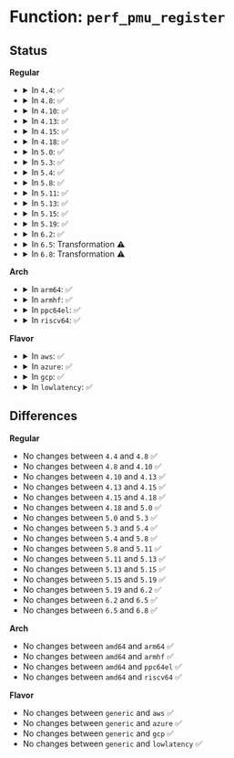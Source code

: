 # Function: <code>perf_pmu_register</code>

## Status
<b>Regular</b>
<ul>
<li>
<details>
<summary>In <code>4.4</code>: ✅</summary>

```c
int perf_pmu_register(struct pmu *pmu, const char *name, int type);
```

**Collision:** Unique Global

**Inline:** No

**Transformation:** False

**Instances:**

```
In kernel/events/core.c (ffffffff8117e510)
Location: kernel/events/core.c:7624
Inline: False
Direct callers:
  - arch/x86/events/amd/uncore.c:amd_uncore_init
  - arch/x86/events/amd/uncore.c:amd_uncore_init
  - arch/x86/events/amd/ibs.c:perf_ibs_pmu_init
  - arch/x86/events/msr.c:msr_init
  - arch/x86/events/intel/bts.c:bts_init
  - arch/x86/events/intel/rapl.c:rapl_pmu_init
  - arch/x86/events/intel/uncore.c:uncore_pmu_register
  - kernel/events/core.c:perf_event_init
  - kernel/events/core.c:perf_event_init
  - kernel/events/core.c:perf_event_init
  - kernel/events/core.c:perf_event_init
  - kernel/events/hw_breakpoint.c:init_hw_breakpoint
```
**Symbols:**

```
ffffffff8117e510-ffffffff8117e807: perf_pmu_register (STB_GLOBAL)
```
</details>
</li>
<li>
<details>
<summary>In <code>4.8</code>: ✅</summary>

```c
int perf_pmu_register(struct pmu *pmu, const char *name, int type);
```

**Collision:** Unique Global

**Inline:** No

**Transformation:** False

**Instances:**

```
In kernel/events/core.c (ffffffff8118ea90)
Location: kernel/events/core.c:8640
Inline: False
Direct callers:
  - arch/x86/events/amd/uncore.c:amd_uncore_init
  - arch/x86/events/amd/uncore.c:amd_uncore_init
  - arch/x86/events/amd/ibs.c:perf_ibs_pmu_init
  - arch/x86/events/msr.c:msr_init
  - arch/x86/events/intel/bts.c:bts_init
  - arch/x86/events/intel/uncore.c:uncore_pmu_register
  - kernel/events/core.c:perf_event_init
  - kernel/events/core.c:perf_event_init
  - kernel/events/core.c:perf_event_init
  - kernel/events/core.c:perf_event_init
  - kernel/events/hw_breakpoint.c:init_hw_breakpoint
```
**Symbols:**

```
ffffffff8118ea90-ffffffff8118ee50: perf_pmu_register (STB_GLOBAL)
```
</details>
</li>
<li>
<details>
<summary>In <code>4.10</code>: ✅</summary>

```c
int perf_pmu_register(struct pmu *pmu, const char *name, int type);
```

**Collision:** Unique Global

**Inline:** No

**Transformation:** False

**Instances:**

```
In kernel/events/core.c (ffffffff8119d3f0)
Location: kernel/events/core.c:8829
Inline: False
Direct callers:
  - arch/x86/events/amd/uncore.c:amd_uncore_init
  - arch/x86/events/amd/uncore.c:amd_uncore_init
  - arch/x86/events/amd/ibs.c:perf_ibs_pmu_init
  - arch/x86/events/msr.c:msr_init
  - arch/x86/events/intel/bts.c:bts_init
  - arch/x86/events/intel/uncore.c:uncore_pmu_register
  - kernel/events/core.c:perf_event_init
  - kernel/events/core.c:perf_event_init
  - kernel/events/core.c:perf_event_init
  - kernel/events/core.c:perf_event_init
  - kernel/events/hw_breakpoint.c:init_hw_breakpoint
```
**Symbols:**

```
ffffffff8119d3f0-ffffffff8119d7b2: perf_pmu_register (STB_GLOBAL)
```
</details>
</li>
<li>
<details>
<summary>In <code>4.13</code>: ✅</summary>

```c
int perf_pmu_register(struct pmu *pmu, const char *name, int type);
```

**Collision:** Unique Global

**Inline:** No

**Transformation:** False

**Instances:**

```
In kernel/events/core.c (ffffffff811a40d0)
Location: kernel/events/core.c:9040
Inline: False
Direct callers:
  - arch/x86/events/amd/uncore.c:amd_uncore_init
  - arch/x86/events/amd/uncore.c:amd_uncore_init
  - arch/x86/events/amd/ibs.c:perf_ibs_pmu_init
  - arch/x86/events/intel/bts.c:bts_init
  - arch/x86/events/intel/uncore.c:uncore_pmu_register
  - kernel/events/core.c:perf_event_init
  - kernel/events/core.c:perf_event_init
  - kernel/events/core.c:perf_event_init
  - kernel/events/core.c:perf_event_init
  - kernel/events/hw_breakpoint.c:init_hw_breakpoint
```
**Symbols:**

```
ffffffff811a40d0-ffffffff811a448b: perf_pmu_register (STB_GLOBAL)
```
</details>
</li>
<li>
<details>
<summary>In <code>4.15</code>: ✅</summary>

```c
int perf_pmu_register(struct pmu *pmu, const char *name, int type);
```

**Collision:** Unique Global

**Inline:** No

**Transformation:** False

**Instances:**

```
In kernel/events/core.c (ffffffff811b8d30)
Location: kernel/events/core.c:9056
Inline: False
Direct callers:
  - arch/x86/events/amd/uncore.c:amd_uncore_init
  - arch/x86/events/amd/uncore.c:amd_uncore_init
  - arch/x86/events/amd/ibs.c:perf_ibs_pmu_init
  - arch/x86/events/intel/bts.c:bts_init
  - arch/x86/events/intel/uncore.c:uncore_pmu_register
  - kernel/events/core.c:perf_event_init
  - kernel/events/core.c:perf_event_init
  - kernel/events/core.c:perf_event_init
  - kernel/events/core.c:perf_event_init
  - kernel/events/hw_breakpoint.c:init_hw_breakpoint
```
**Symbols:**

```
ffffffff811b8d30-ffffffff811b9124: perf_pmu_register (STB_GLOBAL)
```
</details>
</li>
<li>
<details>
<summary>In <code>4.18</code>: ✅</summary>

```c
int perf_pmu_register(struct pmu *pmu, const char *name, int type);
```

**Collision:** Unique Global

**Inline:** No

**Transformation:** False

**Instances:**

```
In kernel/events/core.c (ffffffff811d8480)
Location: kernel/events/core.c:9578
Inline: False
Direct callers:
  - arch/x86/events/core.c:init_hw_perf_events
  - arch/x86/events/amd/uncore.c:amd_uncore_init
  - arch/x86/events/amd/uncore.c:amd_uncore_init
  - arch/x86/events/amd/ibs.c:perf_ibs_pmu_init
  - arch/x86/events/amd/iommu.c:amd_iommu_pc_init
  - arch/x86/events/msr.c:msr_init
  - arch/x86/events/intel/bts.c:bts_init
  - arch/x86/events/intel/pt.c:pt_init
  - arch/x86/events/intel/uncore.c:uncore_pmu_register
  - kernel/events/core.c:perf_event_init
  - kernel/events/core.c:perf_event_init
  - kernel/events/core.c:perf_event_init
  - kernel/events/core.c:perf_event_init
  - kernel/events/core.c:perf_event_init
  - kernel/events/core.c:perf_event_init
  - kernel/events/hw_breakpoint.c:init_hw_breakpoint
```
**Symbols:**

```
ffffffff811d8480-ffffffff811d884f: perf_pmu_register (STB_GLOBAL)
```
</details>
</li>
<li>
<details>
<summary>In <code>5.0</code>: ✅</summary>

```c
int perf_pmu_register(struct pmu *pmu, const char *name, int type);
```

**Collision:** Unique Global

**Inline:** No

**Transformation:** False

**Instances:**

```
In kernel/events/core.c (ffffffff811e85c0)
Location: kernel/events/core.c:9621
Inline: False
Direct callers:
  - arch/x86/events/core.c:init_hw_perf_events
  - arch/x86/events/amd/uncore.c:amd_uncore_init
  - arch/x86/events/amd/uncore.c:amd_uncore_init
  - arch/x86/events/amd/ibs.c:perf_ibs_pmu_init
  - arch/x86/events/amd/iommu.c:amd_iommu_pc_init
  - arch/x86/events/msr.c:msr_init
  - arch/x86/events/intel/bts.c:bts_init
  - arch/x86/events/intel/pt.c:pt_init
  - arch/x86/events/intel/uncore.c:uncore_pmu_register
  - kernel/events/core.c:perf_event_init
  - kernel/events/core.c:perf_event_init
  - kernel/events/core.c:perf_event_init
  - kernel/events/core.c:perf_event_init
  - kernel/events/core.c:perf_event_init
  - kernel/events/core.c:perf_event_init
  - kernel/events/hw_breakpoint.c:init_hw_breakpoint
```
**Symbols:**

```
ffffffff811e85c0-ffffffff811e89ae: perf_pmu_register (STB_GLOBAL)
```
</details>
</li>
<li>
<details>
<summary>In <code>5.3</code>: ✅</summary>

```c
int perf_pmu_register(struct pmu *pmu, const char *name, int type);
```

**Collision:** Unique Global

**Inline:** No

**Transformation:** False

**Instances:**

```
In kernel/events/core.c (ffffffff811ff880)
Location: kernel/events/core.c:9930
Inline: False
Direct callers:
  - arch/x86/events/core.c:init_hw_perf_events
  - arch/x86/events/amd/uncore.c:amd_uncore_init
  - arch/x86/events/amd/uncore.c:amd_uncore_init
  - arch/x86/events/amd/ibs.c:perf_ibs_pmu_init
  - arch/x86/events/amd/iommu.c:amd_iommu_pc_init
  - arch/x86/events/msr.c:msr_init
  - arch/x86/events/intel/bts.c:bts_init
  - arch/x86/events/intel/pt.c:pt_init
  - arch/x86/events/intel/uncore.c:uncore_pmu_register
  - kernel/events/core.c:perf_event_init
  - kernel/events/core.c:perf_event_init
  - kernel/events/core.c:perf_event_init
  - kernel/events/core.c:perf_event_init
  - kernel/events/core.c:perf_event_init
  - kernel/events/core.c:perf_event_init
  - kernel/events/hw_breakpoint.c:init_hw_breakpoint
```
**Symbols:**

```
ffffffff811ff880-ffffffff811ffc85: perf_pmu_register (STB_GLOBAL)
```
</details>
</li>
<li>
<details>
<summary>In <code>5.4</code>: ✅</summary>

```c
int perf_pmu_register(struct pmu *pmu, const char *name, int type);
```

**Collision:** Unique Global

**Inline:** No

**Transformation:** False

**Instances:**

```
In kernel/events/core.c (ffffffff8120c9e0)
Location: kernel/events/core.c:10046
Inline: False
Direct callers:
  - arch/x86/events/core.c:init_hw_perf_events
  - arch/x86/events/amd/uncore.c:amd_uncore_init
  - arch/x86/events/amd/uncore.c:amd_uncore_init
  - arch/x86/events/amd/ibs.c:perf_ibs_pmu_init
  - arch/x86/events/amd/iommu.c:amd_iommu_pc_init
  - arch/x86/events/msr.c:msr_init
  - arch/x86/events/intel/bts.c:bts_init
  - arch/x86/events/intel/pt.c:pt_init
  - arch/x86/events/intel/uncore.c:uncore_pmu_register
  - kernel/events/core.c:perf_event_init
  - kernel/events/core.c:perf_event_init
  - kernel/events/core.c:perf_event_init
  - kernel/events/core.c:perf_event_init
  - kernel/events/core.c:perf_event_init
  - kernel/events/core.c:perf_event_init
  - kernel/events/hw_breakpoint.c:init_hw_breakpoint
```
**Symbols:**

```
ffffffff8120c9e0-ffffffff8120cde5: perf_pmu_register (STB_GLOBAL)
```
</details>
</li>
<li>
<details>
<summary>In <code>5.8</code>: ✅</summary>

```c
int perf_pmu_register(struct pmu *pmu, const char *name, int type);
```

**Collision:** Unique Global

**Inline:** No

**Transformation:** False

**Instances:**

```
In kernel/events/core.c (ffffffff81235360)
Location: kernel/events/core.c:10594
Inline: False
Direct callers:
  - arch/x86/events/core.c:init_hw_perf_events
  - arch/x86/events/amd/uncore.c:amd_uncore_init
  - arch/x86/events/amd/uncore.c:amd_uncore_init
  - arch/x86/events/amd/iommu.c:init_one_iommu
  - arch/x86/events/msr.c:msr_init
  - arch/x86/events/intel/bts.c:bts_init
  - arch/x86/events/intel/pt.c:pt_init
  - arch/x86/events/intel/uncore.c:uncore_pmu_register
  - kernel/events/core.c:perf_event_init
  - kernel/events/core.c:perf_event_init
  - kernel/events/core.c:perf_event_init
  - kernel/events/core.c:perf_event_init
  - kernel/events/core.c:perf_event_init
  - kernel/events/core.c:perf_event_init
  - kernel/events/hw_breakpoint.c:init_hw_breakpoint
```
**Symbols:**

```
ffffffff81235360-ffffffff812357bd: perf_pmu_register (STB_GLOBAL)
```
</details>
</li>
<li>
<details>
<summary>In <code>5.11</code>: ✅</summary>

```c
int perf_pmu_register(struct pmu *pmu, const char *name, int type);
```

**Collision:** Unique Global

**Inline:** No

**Transformation:** False

**Instances:**

```
In kernel/events/core.c (ffffffff8123de10)
Location: kernel/events/core.c:10876
Inline: False
Direct callers:
  - arch/x86/events/core.c:init_hw_perf_events
  - arch/x86/events/amd/uncore.c:amd_uncore_init
  - arch/x86/events/amd/uncore.c:amd_uncore_init
  - arch/x86/events/amd/iommu.c:init_one_iommu
  - arch/x86/events/msr.c:msr_init
  - arch/x86/events/intel/bts.c:bts_init
  - arch/x86/events/intel/pt.c:pt_init
  - arch/x86/events/intel/uncore.c:uncore_pmu_register
  - kernel/events/core.c:perf_event_init
  - kernel/events/core.c:perf_event_init
  - kernel/events/core.c:perf_event_init
  - kernel/events/core.c:perf_event_init
  - kernel/events/core.c:perf_event_init
  - kernel/events/core.c:perf_event_init
  - kernel/events/hw_breakpoint.c:init_hw_breakpoint
```
**Symbols:**

```
ffffffff8123de10-ffffffff8123e26d: perf_pmu_register (STB_GLOBAL)
```
</details>
</li>
<li>
<details>
<summary>In <code>5.13</code>: ✅</summary>

```c
int perf_pmu_register(struct pmu *pmu, const char *name, int type);
```

**Collision:** Unique Global

**Inline:** No

**Transformation:** False

**Instances:**

```
In kernel/events/core.c (ffffffff81241050)
Location: kernel/events/core.c:11006
Inline: False
Direct callers:
  - arch/x86/events/core.c:init_hw_perf_events
  - arch/x86/events/core.c:init_hw_perf_events
  - arch/x86/events/amd/uncore.c:amd_uncore_init
  - arch/x86/events/amd/uncore.c:amd_uncore_init
  - arch/x86/events/amd/iommu.c:init_one_iommu
  - arch/x86/events/msr.c:msr_init
  - arch/x86/events/intel/bts.c:bts_init
  - arch/x86/events/intel/pt.c:pt_init
  - arch/x86/events/intel/uncore.c:uncore_pmu_register
  - kernel/events/core.c:perf_event_init
  - kernel/events/core.c:perf_event_init
  - kernel/events/core.c:perf_event_init
  - kernel/events/core.c:perf_event_init
  - kernel/events/core.c:perf_event_init
  - kernel/events/core.c:perf_event_init
  - kernel/events/hw_breakpoint.c:init_hw_breakpoint
```
**Symbols:**

```
ffffffff81241050-ffffffff812414ad: perf_pmu_register (STB_GLOBAL)
```
</details>
</li>
<li>
<details>
<summary>In <code>5.15</code>: ✅</summary>

```c
int perf_pmu_register(struct pmu *pmu, const char *name, int type);
```

**Collision:** Unique Global

**Inline:** No

**Transformation:** False

**Instances:**

```
In kernel/events/core.c (ffffffff8127ba70)
Location: kernel/events/core.c:11118
Inline: False
Direct callers:
  - arch/x86/events/core.c:init_hw_perf_events
  - arch/x86/events/core.c:init_hw_perf_events
  - arch/x86/events/amd/iommu.c:init_one_iommu
  - arch/x86/events/msr.c:msr_init
  - arch/x86/events/intel/bts.c:bts_init
  - arch/x86/events/intel/pt.c:pt_init
  - arch/x86/events/intel/uncore.c:uncore_pmu_register
  - kernel/events/core.c:perf_event_init
  - kernel/events/core.c:perf_event_init
  - kernel/events/core.c:perf_event_init
  - kernel/events/core.c:perf_event_init
  - kernel/events/core.c:perf_event_init
  - kernel/events/core.c:perf_event_init
  - kernel/events/hw_breakpoint.c:init_hw_breakpoint
```
**Symbols:**

```
ffffffff8127ba70-ffffffff8127befd: perf_pmu_register (STB_GLOBAL)
```
</details>
</li>
<li>
<details>
<summary>In <code>5.19</code>: ✅</summary>

```c
int perf_pmu_register(struct pmu *pmu, const char *name, int type);
```

**Collision:** Unique Global

**Inline:** No

**Transformation:** False

**Instances:**

```
In kernel/events/core.c (ffffffff812cf7d0)
Location: kernel/events/core.c:11054
Inline: False
Direct callers:
  - arch/x86/events/core.c:init_hw_perf_events
  - arch/x86/events/core.c:init_hw_perf_events
  - arch/x86/events/amd/ibs.c:perf_ibs_pmu_init
  - arch/x86/events/amd/iommu.c:init_one_iommu
  - arch/x86/events/msr.c:msr_init
  - arch/x86/events/intel/bts.c:bts_init
  - arch/x86/events/intel/pt.c:pt_init
  - arch/x86/events/intel/uncore.c:uncore_pmu_register
  - kernel/events/core.c:perf_event_init
  - kernel/events/core.c:perf_event_init
  - kernel/events/core.c:perf_event_init
  - kernel/events/core.c:perf_event_init
  - kernel/events/core.c:perf_event_init
  - kernel/events/core.c:perf_event_init
  - kernel/events/hw_breakpoint.c:init_hw_breakpoint
  - drivers/nvdimm/nd_perf.c:register_nvdimm_pmu
```
**Symbols:**

```
ffffffff812cf7d0-ffffffff812cfc6c: perf_pmu_register (STB_GLOBAL)
```
</details>
</li>
<li>
<details>
<summary>In <code>6.2</code>: ✅</summary>

```c
int perf_pmu_register(struct pmu *pmu, const char *name, int type);
```

**Collision:** Unique Global

**Inline:** No

**Transformation:** False

**Instances:**

```
In kernel/events/core.c (ffffffff81339440)
Location: kernel/events/core.c:11394
Inline: False
Direct callers:
  - arch/x86/events/core.c:init_hw_perf_events
  - arch/x86/events/core.c:init_hw_perf_events
  - arch/x86/events/amd/ibs.c:perf_event_ibs_init
  - arch/x86/events/amd/ibs.c:perf_event_ibs_init
  - arch/x86/events/amd/iommu.c:init_one_iommu
  - arch/x86/events/msr.c:msr_init
  - arch/x86/events/intel/bts.c:bts_init
  - arch/x86/events/intel/pt.c:pt_init
  - arch/x86/events/intel/uncore.c:uncore_pmu_register
  - kernel/events/core.c:perf_event_init
  - kernel/events/core.c:perf_event_init
  - kernel/events/core.c:perf_event_init
  - kernel/events/core.c:perf_event_init
  - kernel/events/core.c:perf_event_init
  - kernel/events/core.c:perf_event_init
  - kernel/events/hw_breakpoint.c:init_hw_breakpoint
  - drivers/nvdimm/nd_perf.c:register_nvdimm_pmu
```
**Symbols:**

```
ffffffff81339440-ffffffff813397cb: perf_pmu_register (STB_GLOBAL)
```
</details>
</li>
<li>
<details>
<summary>In <code>6.5</code>: Transformation ⚠️</summary>

```c
int perf_pmu_register(struct pmu *pmu, const char *name, int type);
```

**Collision:** Unique Global

**Inline:** No

**Transformation:** True

**Instances:**

```
In kernel/events/core.c (0)
Location: kernel/events/core.c:11437
Inline: False
Direct callers:
  - arch/x86/events/core.c:init_hw_perf_events
  - arch/x86/events/core.c:init_hw_perf_events
  - arch/x86/events/amd/ibs.c:perf_event_ibs_init
  - arch/x86/events/amd/ibs.c:perf_event_ibs_init
  - arch/x86/events/amd/iommu.c:init_one_iommu
  - arch/x86/events/msr.c:msr_init
  - arch/x86/events/intel/bts.c:bts_init
  - arch/x86/events/intel/pt.c:pt_init
  - arch/x86/events/intel/uncore.c:uncore_pmu_register
  - kernel/events/core.c:perf_event_init
  - kernel/events/core.c:perf_event_init
  - kernel/events/core.c:perf_event_init
  - kernel/events/core.c:perf_event_init
  - kernel/events/core.c:perf_event_init
  - kernel/events/core.c:perf_event_init
  - kernel/events/hw_breakpoint.c:init_hw_breakpoint
  - drivers/iommu/intel/perfmon.c:iommu_pmu_register
  - drivers/nvdimm/nd_perf.c:register_nvdimm_pmu
```
**Symbols:**

```
ffffffff820e155c-ffffffff820e1570: perf_pmu_register.cold (STB_LOCAL)
ffffffff81368f40-ffffffff813692a9: perf_pmu_register (STB_GLOBAL)
```
</details>
</li>
<li>
<details>
<summary>In <code>6.8</code>: Transformation ⚠️</summary>

```c
int perf_pmu_register(struct pmu *pmu, const char *name, int type);
```

**Collision:** Unique Global

**Inline:** No

**Transformation:** True

**Instances:**

```
In kernel/events/core.c (0)
Location: kernel/events/core.c:11521
Inline: False
Direct callers:
  - arch/x86/events/core.c:init_hw_perf_events
  - arch/x86/events/core.c:init_hw_perf_events
  - arch/x86/events/amd/ibs.c:perf_event_ibs_init
  - arch/x86/events/amd/ibs.c:perf_event_ibs_init
  - arch/x86/events/amd/iommu.c:init_one_iommu
  - arch/x86/events/msr.c:msr_init
  - arch/x86/events/intel/bts.c:bts_init
  - arch/x86/events/intel/pt.c:pt_init
  - arch/x86/events/intel/uncore.c:uncore_pmu_register
  - kernel/events/core.c:perf_event_init
  - kernel/events/core.c:perf_event_init
  - kernel/events/core.c:perf_event_init
  - kernel/events/core.c:perf_event_init
  - kernel/events/core.c:perf_event_init
  - kernel/events/core.c:perf_event_init
  - kernel/events/hw_breakpoint.c:init_hw_breakpoint
  - drivers/iommu/intel/perfmon.c:iommu_pmu_register
  - drivers/nvdimm/nd_perf.c:register_nvdimm_pmu
```
**Symbols:**

```
ffffffff821bdf6b-ffffffff821bdf7f: perf_pmu_register.cold (STB_LOCAL)
ffffffff813922a0-ffffffff81392609: perf_pmu_register (STB_GLOBAL)
```
</details>
</li>
</ul>
<b>Arch</b>
<ul>
<li>
<details>
<summary>In <code>arm64</code>: ✅</summary>

```c
int perf_pmu_register(struct pmu *pmu, const char *name, int type);
```

**Collision:** Unique Global

**Inline:** No

**Transformation:** False

**Instances:**

```
In kernel/events/core.c (ffff8000102934d8)
Location: kernel/events/core.c:10046
Inline: False
Direct callers:
  - kernel/events/core.c:perf_event_init
  - kernel/events/core.c:perf_event_init
  - kernel/events/core.c:perf_event_init
  - kernel/events/core.c:perf_tp_register
  - kernel/events/core.c:perf_tp_register
  - kernel/events/core.c:perf_tp_register
  - kernel/events/hw_breakpoint.c:init_hw_breakpoint
  - drivers/perf/arm-cci.c:cci_pmu_probe
  - drivers/perf/arm-ccn.c:arm_ccn_probe
  - drivers/perf/arm_pmu.c:armpmu_register
  - drivers/perf/hisilicon/hisi_uncore_l3c_pmu.c:hisi_l3c_pmu_probe
  - drivers/perf/hisilicon/hisi_uncore_hha_pmu.c:hisi_hha_pmu_probe
  - drivers/perf/hisilicon/hisi_uncore_ddrc_pmu.c:hisi_ddrc_pmu_probe
  - drivers/perf/qcom_l2_pmu.c:l2_cache_pmu_probe
  - drivers/perf/qcom_l3_pmu.c:qcom_l3_cache_pmu_probe
  - drivers/perf/xgene_pmu.c:xgene_pmu_dev_add
```
**Symbols:**

```
ffff8000102934d8-ffff8000102938b4: perf_pmu_register (STB_GLOBAL)
```
</details>
</li>
<li>
<details>
<summary>In <code>armhf</code>: ✅</summary>

```c
int perf_pmu_register(struct pmu *pmu, const char *name, int type);
```

**Collision:** Unique Global

**Inline:** No

**Transformation:** False

**Instances:**

```
In kernel/events/core.c (c04c40e8)
Location: kernel/events/core.c:10046
Inline: False
Direct callers:
  - arch/arm/mm/cache-l2x0-pmu.c:l2x0_pmu_init
  - arch/arm/mach-imx/mmdc.c:imx_mmdc_probe
  - kernel/events/core.c:perf_event_init
  - kernel/events/core.c:perf_event_init
  - kernel/events/core.c:perf_event_init
  - kernel/events/core.c:perf_event_init
  - kernel/events/core.c:perf_event_init
  - kernel/events/core.c:perf_event_init
  - kernel/events/hw_breakpoint.c:init_hw_breakpoint
  - drivers/perf/arm-cci.c:cci_pmu_probe
  - drivers/perf/arm-ccn.c:arm_ccn_probe
  - drivers/perf/arm_pmu.c:armpmu_register
```
**Symbols:**

```
c04c40e8-c04c4518: perf_pmu_register (STB_GLOBAL)
```
</details>
</li>
<li>
<details>
<summary>In <code>ppc64el</code>: ✅</summary>

```c
int perf_pmu_register(struct pmu *pmu, const char *name, int type);
```

**Collision:** Unique Global

**Inline:** No

**Transformation:** False

**Instances:**

```
In kernel/events/core.c (c0000000003462f0)
Location: kernel/events/core.c:10046
Inline: False
Direct callers:
  - arch/powerpc/perf/core-book3s.c:register_power_pmu
  - arch/powerpc/perf/imc-pmu.c:init_imc_pmu
  - arch/powerpc/perf/hv-24x7.c:hv_24x7_init
  - kernel/events/core.c:perf_event_init
  - kernel/events/core.c:perf_event_init
  - kernel/events/core.c:perf_event_init
  - kernel/events/core.c:perf_event_init
  - kernel/events/core.c:perf_event_init
  - kernel/events/core.c:perf_event_init
  - kernel/events/hw_breakpoint.c:init_hw_breakpoint
```
**Symbols:**

```
c0000000003462f0-c000000000346868: perf_pmu_register (STB_GLOBAL)
```
</details>
</li>
<li>
<details>
<summary>In <code>riscv64</code>: ✅</summary>

```c
int perf_pmu_register(struct pmu *pmu, const char *name, int type);
```

**Collision:** Unique Global

**Inline:** No

**Transformation:** False

**Instances:**

```
In kernel/events/core.c (ffffffe0001c72ae)
Location: kernel/events/core.c:10046
Inline: False
Direct callers:
  - arch/riscv/kernel/perf_event.c:init_hw_perf_events
  - kernel/events/core.c:perf_event_init
  - kernel/events/core.c:perf_event_init
  - kernel/events/core.c:perf_event_init
  - kernel/events/core.c:perf_event_init
```
**Symbols:**

```
ffffffe0001c72ae-ffffffe0001c7626: perf_pmu_register (STB_GLOBAL)
```
</details>
</li>
</ul>
<b>Flavor</b>
<ul>
<li>
<details>
<summary>In <code>aws</code>: ✅</summary>

```c
int perf_pmu_register(struct pmu *pmu, const char *name, int type);
```

**Collision:** Unique Global

**Inline:** No

**Transformation:** False

**Instances:**

```
In kernel/events/core.c (ffffffff81205000)
Location: kernel/events/core.c:10046
Inline: False
Direct callers:
  - arch/x86/events/core.c:init_hw_perf_events
  - arch/x86/events/amd/uncore.c:amd_uncore_init
  - arch/x86/events/amd/uncore.c:amd_uncore_init
  - arch/x86/events/amd/ibs.c:perf_ibs_pmu_init
  - arch/x86/events/amd/iommu.c:amd_iommu_pc_init
  - arch/x86/events/msr.c:msr_init
  - arch/x86/events/intel/bts.c:bts_init
  - arch/x86/events/intel/pt.c:pt_init
  - arch/x86/events/intel/uncore.c:uncore_pmu_register
  - kernel/events/core.c:perf_event_init
  - kernel/events/core.c:perf_event_init
  - kernel/events/core.c:perf_event_init
  - kernel/events/core.c:perf_event_init
  - kernel/events/core.c:perf_event_init
  - kernel/events/core.c:perf_event_init
  - kernel/events/hw_breakpoint.c:init_hw_breakpoint
```
**Symbols:**

```
ffffffff81205000-ffffffff81205405: perf_pmu_register (STB_GLOBAL)
```
</details>
</li>
<li>
<details>
<summary>In <code>azure</code>: ✅</summary>

```c
int perf_pmu_register(struct pmu *pmu, const char *name, int type);
```

**Collision:** Unique Global

**Inline:** No

**Transformation:** False

**Instances:**

```
In kernel/events/core.c (ffffffff811f7d90)
Location: kernel/events/core.c:10046
Inline: False
Direct callers:
  - arch/x86/events/core.c:init_hw_perf_events
  - arch/x86/events/amd/uncore.c:amd_uncore_init
  - arch/x86/events/amd/uncore.c:amd_uncore_init
  - arch/x86/events/amd/ibs.c:perf_ibs_pmu_init
  - arch/x86/events/amd/iommu.c:amd_iommu_pc_init
  - arch/x86/events/msr.c:msr_init
  - arch/x86/events/intel/bts.c:bts_init
  - arch/x86/events/intel/pt.c:pt_init
  - arch/x86/events/intel/uncore.c:uncore_pmu_register
  - kernel/events/core.c:perf_event_init
  - kernel/events/core.c:perf_event_init
  - kernel/events/core.c:perf_event_init
  - kernel/events/core.c:perf_event_init
  - kernel/events/core.c:perf_event_init
  - kernel/events/core.c:perf_event_init
  - kernel/events/hw_breakpoint.c:init_hw_breakpoint
```
**Symbols:**

```
ffffffff811f7d90-ffffffff811f8195: perf_pmu_register (STB_GLOBAL)
```
</details>
</li>
<li>
<details>
<summary>In <code>gcp</code>: ✅</summary>

```c
int perf_pmu_register(struct pmu *pmu, const char *name, int type);
```

**Collision:** Unique Global

**Inline:** No

**Transformation:** False

**Instances:**

```
In kernel/events/core.c (ffffffff81202dd0)
Location: kernel/events/core.c:10046
Inline: False
Direct callers:
  - arch/x86/events/core.c:init_hw_perf_events
  - arch/x86/events/amd/uncore.c:amd_uncore_init
  - arch/x86/events/amd/uncore.c:amd_uncore_init
  - arch/x86/events/amd/ibs.c:perf_ibs_pmu_init
  - arch/x86/events/amd/iommu.c:amd_iommu_pc_init
  - arch/x86/events/msr.c:msr_init
  - arch/x86/events/intel/bts.c:bts_init
  - arch/x86/events/intel/pt.c:pt_init
  - arch/x86/events/intel/uncore.c:uncore_pmu_register
  - kernel/events/core.c:perf_event_init
  - kernel/events/core.c:perf_event_init
  - kernel/events/core.c:perf_event_init
  - kernel/events/core.c:perf_event_init
  - kernel/events/core.c:perf_event_init
  - kernel/events/core.c:perf_event_init
  - kernel/events/hw_breakpoint.c:init_hw_breakpoint
```
**Symbols:**

```
ffffffff81202dd0-ffffffff812031d5: perf_pmu_register (STB_GLOBAL)
```
</details>
</li>
<li>
<details>
<summary>In <code>lowlatency</code>: ✅</summary>

```c
int perf_pmu_register(struct pmu *pmu, const char *name, int type);
```

**Collision:** Unique Global

**Inline:** No

**Transformation:** False

**Instances:**

```
In kernel/events/core.c (ffffffff812129a0)
Location: kernel/events/core.c:10046
Inline: False
Direct callers:
  - arch/x86/events/core.c:init_hw_perf_events
  - arch/x86/events/amd/uncore.c:amd_uncore_init
  - arch/x86/events/amd/uncore.c:amd_uncore_init
  - arch/x86/events/amd/ibs.c:perf_ibs_pmu_init
  - arch/x86/events/amd/iommu.c:amd_iommu_pc_init
  - arch/x86/events/msr.c:msr_init
  - arch/x86/events/intel/bts.c:bts_init
  - arch/x86/events/intel/pt.c:pt_init
  - arch/x86/events/intel/uncore.c:uncore_pmu_register
  - kernel/events/core.c:perf_event_init
  - kernel/events/core.c:perf_event_init
  - kernel/events/core.c:perf_event_init
  - kernel/events/core.c:perf_event_init
  - kernel/events/core.c:perf_event_init
  - kernel/events/core.c:perf_event_init
  - kernel/events/hw_breakpoint.c:init_hw_breakpoint
```
**Symbols:**

```
ffffffff812129a0-ffffffff81212da5: perf_pmu_register (STB_GLOBAL)
```
</details>
</li>
</ul>

## Differences
<b>Regular</b>
<ul>
<li>
No changes between <code>4.4</code> and <code>4.8</code> ✅
</li>
<li>
No changes between <code>4.8</code> and <code>4.10</code> ✅
</li>
<li>
No changes between <code>4.10</code> and <code>4.13</code> ✅
</li>
<li>
No changes between <code>4.13</code> and <code>4.15</code> ✅
</li>
<li>
No changes between <code>4.15</code> and <code>4.18</code> ✅
</li>
<li>
No changes between <code>4.18</code> and <code>5.0</code> ✅
</li>
<li>
No changes between <code>5.0</code> and <code>5.3</code> ✅
</li>
<li>
No changes between <code>5.3</code> and <code>5.4</code> ✅
</li>
<li>
No changes between <code>5.4</code> and <code>5.8</code> ✅
</li>
<li>
No changes between <code>5.8</code> and <code>5.11</code> ✅
</li>
<li>
No changes between <code>5.11</code> and <code>5.13</code> ✅
</li>
<li>
No changes between <code>5.13</code> and <code>5.15</code> ✅
</li>
<li>
No changes between <code>5.15</code> and <code>5.19</code> ✅
</li>
<li>
No changes between <code>5.19</code> and <code>6.2</code> ✅
</li>
<li>
No changes between <code>6.2</code> and <code>6.5</code> ✅
</li>
<li>
No changes between <code>6.5</code> and <code>6.8</code> ✅
</li>
</ul>
<b>Arch</b>
<ul>
<li>
No changes between <code>amd64</code> and <code>arm64</code> ✅
</li>
<li>
No changes between <code>amd64</code> and <code>armhf</code> ✅
</li>
<li>
No changes between <code>amd64</code> and <code>ppc64el</code> ✅
</li>
<li>
No changes between <code>amd64</code> and <code>riscv64</code> ✅
</li>
</ul>
<b>Flavor</b>
<ul>
<li>
No changes between <code>generic</code> and <code>aws</code> ✅
</li>
<li>
No changes between <code>generic</code> and <code>azure</code> ✅
</li>
<li>
No changes between <code>generic</code> and <code>gcp</code> ✅
</li>
<li>
No changes between <code>generic</code> and <code>lowlatency</code> ✅
</li>
</ul>
